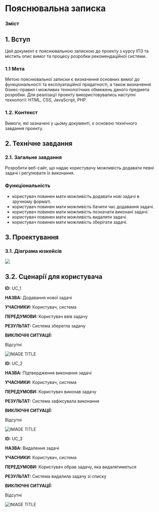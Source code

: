 # Пояснювальна записка

### Зміст

## 1. Вступ
Цей документ є пояснювальною запискою до проекту з курсу ІПЗ та містить опис вимог та процесу розробки рекомендаційної системи.

### 1.1 Мета 
Метою пояснювальної записки є визначення основних вимог до функціональності та експлуатаційної придатності, а також визначення бізнес-правил і можливих технологічних обмежень даного предмета розробки. Для реалізації проекту використовувались наступні технології: HTML, CSS, JavaScript, PHP.

### 1.2. Контекст
Вимоги, які зазначені у цьому документі, є основою технічного завдання проекту.

## 2. Технічне завдання
### 2.1. Загальне завдання
Розробити веб-сайт, що надає користувачу можливість додавати певні задачі і регулювати їх виконання.

### Функціональність
- користувач повинен мати можливість додавати нові задачі в зручному форматі.
- користувач повинен мати можливість бачити час додавання задачі.
- користувач повинен мати можливість позначати виконані задачі.
- користувач повинен мати можливість видаляти задачі.
- користувач повинен мати можливість зберігати задачі.

## 3. Проектування
### 3.1. Діаграма юзкейсів
![](http://www.plantuml.com/plantuml/proxy?cache=no&src=https://raw.githubusercontent.com/sholotyuk/pinTask/master/src/uml/UC_user.puml)
## 3.2. Сценарії для користувача
**ID:** UC_1

**НАЗВА:** Додавання нової задачі

**УЧАСНИКИ:** Користувач, система

**ПЕРЕДУМОВИ:** Користувач ввів задачу 

**РЕЗУЛЬТАТ:** Система зберегла задачу

**ВИКЛЮЧНІ СИТУАЦІЇ:**

Відсутні

![IMAGE TITLE](http://www.plantuml.com/plantuml/proxy?cache=no&src=https://raw.githubusercontent.com/sholotyuk/pinTask/master/src/uml/UC_11.puml)

**ID:** UC_2

**НАЗВА:** Підтвердження виконання задачі

**УЧАСНИКИ:** Користувач, система

**ПЕРЕДУМОВИ:** Користувач виконав задачу

**РЕЗУЛЬТАТ:** Система зафіксувала виконання

**ВИКЛЮЧНІ СИТУАЦІЇ:**

Відсутні

![IMAGE TITLE](http://www.plantuml.com/plantuml/proxy?cache=no&src=https://raw.githubusercontent.com/sholotyuk/pinTask/master/src/uml/UC_22.puml)

**ID:** UC_3

**НАЗВА:** Видалення задачі

**УЧАСНИКИ:** Користувач, система

**ПЕРЕДУМОВИ:** Користувач обрав задачу, яка видалятиметься

**РЕЗУЛЬТАТ:** Система видалила задачу зі списку

**ВИКЛЮЧНІ СИТУАЦІЇ:**

Відсутні

![IMAGE TITLE](http://www.plantuml.com/plantuml/proxy?cache=no&src=https://raw.githubusercontent.com/sholotyuk/pinTask/master/src/uml/UC_33.puml)




